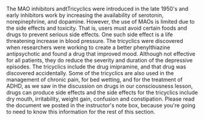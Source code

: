 The MAO inhibitors andtTricyclics were introduced in the late 1950's and early
inhibitors work by increasing the availability of serotonin, norepinephrine,
and dopamine. However, the use of MAOs is limited due to the side effects and
toxicity. That is, users must avoid certain foods and drugs to prevent serious
side effects. One such side effect is a life threatening increase in blood
pressure. The tricyclics were discovered when researchers were working to
create a better phenylthiazine antipsychotic and found a drug that improved
mood. Although not effective for all patients, they do reduce the severity and
duration of the depressive episodes. The tricyclics include the drug
imipramine, and that drug was discovered accidentally. Some of the tricyclics
are also used in the management of chronic pain, for bed wetting, and for the
treatment of ADHD, as we saw in the discussion on drugs in our consciousness
lesson, drugs can produce side effects and the side effects for the tricyclics
include dry mouth, irritability, weight gain, confusion and constipation.
Please read the document we posted in the instructor's note box, because you're
going to need to know this information for the rest of this section.
